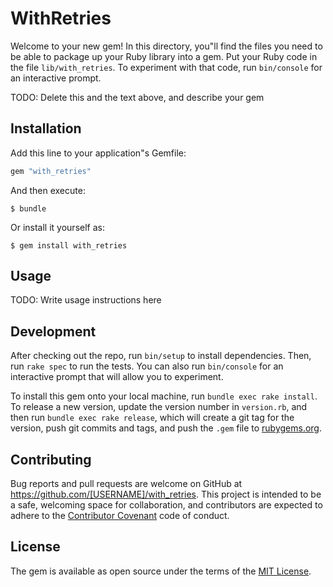 # WithRetries

Welcome to your new gem! In this directory, you"ll find the files you need to be able to package up your Ruby library into a gem. Put your Ruby code in the file `lib/with_retries`. To experiment with that code, run `bin/console` for an interactive prompt.

TODO: Delete this and the text above, and describe your gem

## Installation

Add this line to your application"s Gemfile:

```ruby
gem "with_retries"
```

And then execute:

    $ bundle

Or install it yourself as:

    $ gem install with_retries

## Usage

TODO: Write usage instructions here

## Development

After checking out the repo, run `bin/setup` to install dependencies. Then, run `rake spec` to run the tests. You can also run `bin/console` for an interactive prompt that will allow you to experiment.

To install this gem onto your local machine, run `bundle exec rake install`. To release a new version, update the version number in `version.rb`, and then run `bundle exec rake release`, which will create a git tag for the version, push git commits and tags, and push the `.gem` file to [rubygems.org](https://rubygems.org).

## Contributing

Bug reports and pull requests are welcome on GitHub at https://github.com/[USERNAME]/with_retries. This project is intended to be a safe, welcoming space for collaboration, and contributors are expected to adhere to the [Contributor Covenant](http://contributor-covenant.org) code of conduct.


## License

The gem is available as open source under the terms of the [MIT License](http://opensource.org/licenses/MIT).

